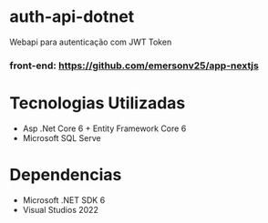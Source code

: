 # auth-api-dotnet
Webapi para autenticação com JWT Token

### front-end: https://github.com/emersonv25/app-nextjs

# Tecnologias Utilizadas
* Asp .Net Core 6 + Entity Framework Core 6
* Microsoft SQL Serve

# Dependencias
* Microsoft .NET SDK 6
* Visual Studios 2022
